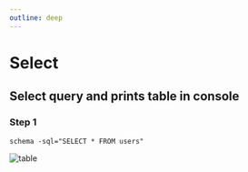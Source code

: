 ```yaml
---
outline: deep
---
```


# Select
## Select query and prints table in console
### Step 1
```shell
schema -sql="SELECT * FROM users"
```
![table](https://github.com/user-attachments/assets/480da223-a17b-49ab-9ad0-246c606488f8)
